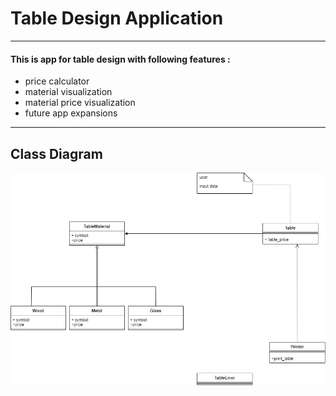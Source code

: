 # Table Design Application
___
#### This is app for table design with following features :
* price calculator
* material visualization
* material price visualization
* future app expansions
___

## Class Diagram
![](https://github.com/HrisBG/Training/blob/main/table_app/UML_diagram.png)
